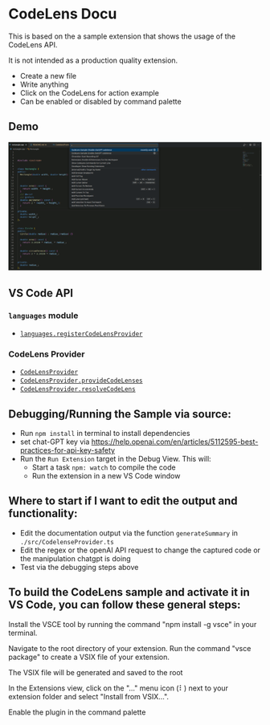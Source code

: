 # CodeLens Docu

This is based on the a sample extension that shows the usage of the CodeLens API.

It is not intended as a production quality extension.

- Create a new file
- Write anything
- Click on the CodeLens for action example
- Can be enabled or disabled by command palette

## Demo

![demo](demo.gif)

## VS Code API

### `languages` module

- [`languages.registerCodeLensProvider`](https://code.visualstudio.com/api/references/vscode-api#languages.registerCodeLensProvider)

### CodeLens Provider

- [`CodeLensProvider`](https://code.visualstudio.com/api/references/vscode-api#CodeLensProvider)
- [`CodeLensProvider.provideCodeLenses`](https://code.visualstudio.com/api/references/vscode-api#CodeLensProvider.provideCodeLenses)
- [`CodeLensProvider.resolveCodeLens`](https://code.visualstudio.com/api/references/vscode-api#CodeLensProvider.resolveCodeLens)

## Debugging/Running the Sample via source:

- Run `npm install` in terminal to install dependencies
- set chat-GPT key via https://help.openai.com/en/articles/5112595-best-practices-for-api-key-safety
- Run the `Run Extension` target in the Debug View. This will:
	- Start a task `npm: watch` to compile the code
	- Run the extension in a new VS Code window


## Where to start if I want to edit the output and functionality: 
- Edit the documentation output via the function `generateSummary` in `./src/CodelenseProvider.ts` 
- Edit the regex or the openAI API request to change the captured code or the manipulation chatgpt is doing
- Test via the debugging steps above


## To build the CodeLens sample and activate it in VS Code, you can follow these general steps:

Install the VSCE tool by running the command "npm install -g vsce" in your terminal.

Navigate to the root directory of your extension.
Run the command "vsce package" to create a VSIX file of your extension.

The VSIX file will be generated and saved to the root

In the Extensions view, click on the "..." menu icon (⠇) next to your extension folder and select "Install from VSIX...".

Enable the plugin in the command palette



